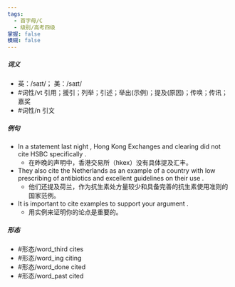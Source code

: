 ```yaml
---
tags:
  - 首字母/C
  - 级别/高考四级
掌握: false
模糊: false
---
```

##### 词义
- 英：/saɪt/； 美：/saɪt/
- #词性/vt  引用；援引；列举；引述；举出(示例)；提及(原因)；传唤；传讯；嘉奖
- #词性/n  引文
##### 例句
- In a statement last night , Hong Kong Exchanges and clearing did not cite HSBC specifically .
	- 在昨晚的声明中，香港交易所（hkex）没有具体提及汇丰。
- They also cite the Netherlands as an example of a country with low prescribing of antibiotics and excellent guidelines on their use .
	- 他们还提及荷兰，作为抗生素处方量较少和具备完善的抗生素使用准则的国家范例。
- It is important to cite examples to support your argument .
	- 用实例来证明你的论点是重要的。
##### 形态
- #形态/word_third cites
- #形态/word_ing citing
- #形态/word_done cited
- #形态/word_past cited
